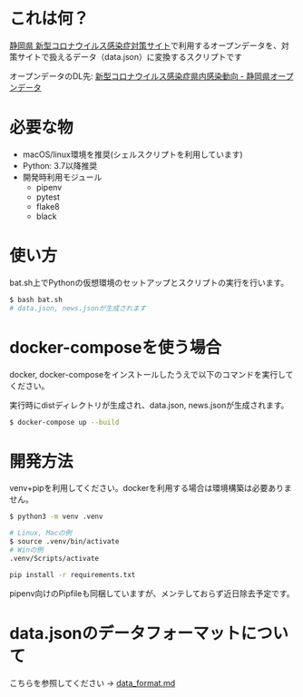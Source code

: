 # これは何？

[静岡県 新型コロナウイルス感染症対策サイト](https://stopcovid19.code4numazu.org/)で利用するオープンデータを、対策サイトで扱えるデータ（data.json）に変換するスクリプトです

オープンデータのDL先: [新型コロナウイルス感染症県内感染動向 - 静岡県オープンデータ](https://opendata.pref.shizuoka.jp/dataset/8167.html)

# 必要な物

- macOS/linux環境を推奨(シェルスクリプトを利用しています)
- Python: 3.7以降推奨
- 開発時利用モジュール
  - pipenv
  - pytest
  - flake8
  - black

# 使い方

bat.sh上でPythonの仮想環境のセットアップとスクリプトの実行を行います。

```bash
$ bash bat.sh
# data.json, news.jsonが生成されます
```

# docker-composeを使う場合

docker, docker-composeをインストールしたうえで以下のコマンドを実行してください。

実行時にdistディレクトリが生成され、data.json, news.jsonが生成されます。

```bash
$ docker-compose up --build
```

# 開発方法

venv+pipを利用してください。dockerを利用する場合は環境構築は必要ありません。

```bash
$ python3 -m venv .venv

# Linux, Macの例
$ source .venv/bin/activate
# Winの例
.venv/Scripts/activate

pip install -r requirements.txt
```

pipenv向けのPipfileも同梱していますが、メンテしておらず近日除去予定です。

# data.jsonのデータフォーマットについて
こちらを参照してください -> [data_format.md](data_format.md)